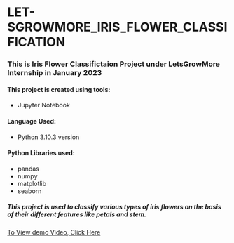 # LET-SGROWMORE_IRIS_FLOWER_CLASSIFICATION
### This is Iris Flower Classifictaion Project under LetsGrowMore Internship in January 2023
#### This project is created using tools:
- Jupyter Notebook
#### Language Used:
- Python 3.10.3 version
#### Python Libraries used:
- pandas
- numpy
- matplotlib
- seaborn
##### This project is used to classify various types of iris flowers on the basis of their different features like petals and stem. 

[To View demo Video, Click Here](https://www.linkedin.com/posts/sakshi-porwal-786159214_january2022-opportunity-python-activity-7023523553421475840-TDlD?utm_source=share&utm_medium=member_desktop)
